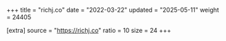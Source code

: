 +++
title = "richj.co"
date = "2022-03-22"
updated = "2025-05-11"
weight = 24405

[extra]
source = "https://richj.co"
ratio = 10
size = 24
+++

